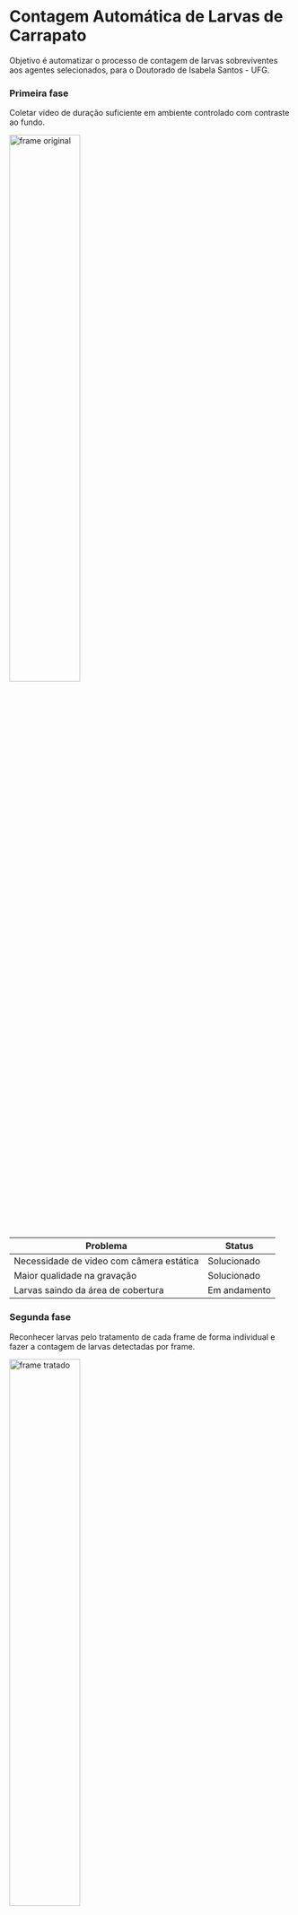 # Contagem Automática de Larvas de Carrapato

Objetivo é automatizar o processo de contagem de larvas sobreviventes aos agentes selecionados, para o Doutorado de Isabela Santos - UFG.

### Primeira fase
Coletar video de duração suficiente em ambiente controlado com contraste ao fundo.      


<img src="https://github.com/mxtqnt/Contagem-automatica-de-larvas-de-carrapato/blob/main/imgreadme/original.png?raw=true" alt="frame original" width="50%" height="50%">

|Problema   | Status|
| ------------- | ------------- |
|Necessidade de video com câmera estática | Solucionado|
|Maior qualidade na gravação | Solucionado|
|Larvas saindo da área de cobertura | Em andamento|



### Segunda fase 
Reconhecer larvas pelo tratamento de cada frame de forma individual e fazer a contagem de larvas detectadas por frame.     

<img src="https://github.com/mxtqnt/Contagem-automatica-de-larvas-de-carrapato/blob/main/imgreadme/contagem.png?raw=true" alt="frame tratado" width="50%" height="50%">

|Problema   | Status|
| ------------- | ------------- |
|Ruído ao fundo, reconhecendo falhas no papel como larvas. | Em andamento|

### Terceira fase
Sinalizar a área de cada larva.     

<img src="https://github.com/mxtqnt/Contagem-automatica-de-larvas-de-carrapato/blob/main/imgreadme/circuladas.png?raw=true" alt="larvas circuladas" width="50%" height="50%">

|Problema   | Status|
| ------------- | ------------- |
|Larvas muito próximas | Em andamento|

## Próximas fases
- Traçar a movimentação de cada larva e diagnosticar atividade ou não.
- Inserir dados na base.
